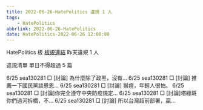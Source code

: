```yaml
---
title: 2022-06-26-HatePolitics 違規 1 人
tags:
    - HatePolitics
abbrlink: 2022-06-26-HatePolitics
date: HatePolitics-2022-06-26 12:00:00
---
```

HatePolitics 板 [板規連結](https://www.ptt.cc/bbs/HatePolitics/M.1617115262.A.D60.html)
昨天違規 1 人
<!-- more -->

違規清單
單日不得超過 5 篇

6/25 sea130281 □ [討論] 為什麼除了政黑，沒有…
6/25 sea130281 □ [討論] 推薦一下國民黨談恩恩…
6/25 sea130281 □ [討論] 猴痘，年輕人很怕。
6/25 sea130281 □ [討論]你完全遵守中央防疫規定…
6/25 sea130281 □ [討論]塔綠斑你們過河拆橋，不…
6/25 sea130281 □ [討論] 所以台灣超前部署，贏…
